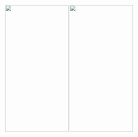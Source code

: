 <img src="https://user-images.githubusercontent.com/101512273/209422639-e0b22e6b-7805-465d-8d56-d1af94ba95c9.png" width="200" height="400" />              <img src="https://user-images.githubusercontent.com/101512273/209422643-98c198f4-9972-4495-b493-79ce65ecd37d.png" width="200" height="400" />
